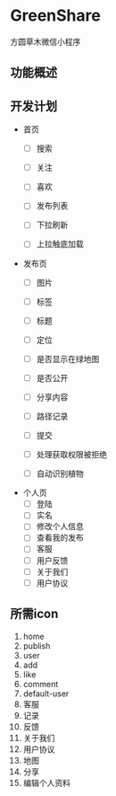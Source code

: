 
# GreenShare

方圆草木微信小程序

## 功能概述


## 开发计划

* 首页
  - [ ] 搜索
  - [ ] 关注
  - [ ] 喜欢
  - [ ] 发布列表
  - [ ] 下拉刷新
  - [ ] 上拉触底加载


* 发布页
  - [ ] 图片
  - [ ] 标签
  - [ ] 标题
  - [ ] 定位
  - [ ] 是否显示在绿地图
  - [ ] 是否公开
  - [ ] 分享内容
  - [ ] 路径记录
  - [ ] 提交
  - [ ] 处理获取权限被拒绝
  - [ ] 自动识别植物


* 个人页
  - [ ] 登陆
  - [ ] 实名
  - [ ] 修改个人信息
  - [ ] 查看我的发布
  - [ ] 客服
  - [ ] 用户反馈
  - [ ] 关于我们
  - [ ] 用户协议

## 所需icon

1. home
2. publish
3. user
4. add
5. like
6. comment
7. default-user
8. 客服
9. 记录
10. 反馈
11. 关于我们
12. 用户协议
13. 地图
14. 分享
15. 编辑个人资料
